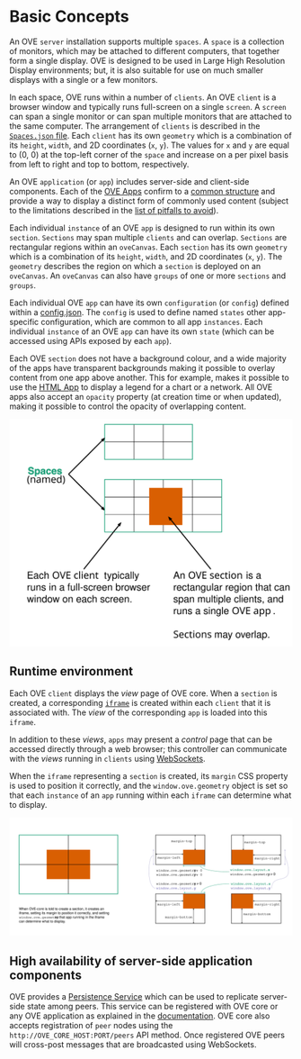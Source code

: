 # Basic Concepts

An OVE `server` installation supports multiple `spaces`. A `space` is a collection of monitors, which may be attached to different computers, that together form a single display. OVE is designed to be used in Large High Resolution Display environments; but, it is also suitable for use on much smaller displays with a single or a few monitors.

In each space, OVE runs within a number of `clients`. An OVE `client` is a browser window and typically runs full-screen on a single `screen`. A `screen` can span a single monitor or can span multiple monitors that are attached to the same computer. The arrangement of `clients` is described in the [`Spaces.json` file](SPACES_JSON.md). Each `client` has its own `geometry` which is a combination of its `height`, `width`, and 2D coordinates (`x`, `y`). The values for `x` and `y` are equal to (0, 0) at the top-left corner of the `space` and increase on a per pixel basis from left to right and top to bottom, respectively.

An OVE `application` (or `app`) includes server-side and client-side components. Each of the [OVE Apps](../ove-apps/README.md) confirm to a [common structure](APP_DEVELOPMENT.md) and provide a way to display a distinct form of commonly used content (subject to the limitations described in the [list of pitfalls to avoid](PITFALLS.md)).

Each individual `instance` of an OVE `app` is designed to run within its own `section`. `Sections` may span multiple `clients` and can overlap. `Sections` are rectangular regions within an `oveCanvas`. Each `section` has its own `geometry` which is a combination of its `height`, `width`, and 2D coordinates (`x`, `y`). The `geometry` describes the region on which a `section` is deployed on an `oveCanvas`. An `oveCanvas` can also have `groups` of one or more `sections` and `groups`.

Each individual OVE `app` can have its own `configuration` (or `config`) defined within a [config.json](APP_DEVELOPMENT.md). The `config` is used to define named `states` other app-specific configuration, which are common to all app `instances`. Each individual `instance` of an OVE `app` can have its own `state` (which can be accessed using APIs exposed by each `app`).

Each OVE `section` does not have a background colour, and a wide majority of the apps have transparent backgrounds making it possible to overlay content from one app above another. This for example, makes it possible to use the [HTML App](../ove-apps/packages/ove-app-html/README.md) to display a legend for a chart or a network. All OVE apps also accept an `opacity` property (at creation time or when updated), making it possible to control the opacity of overlapping content.

![](images/concepts.svg)

## Runtime environment

Each OVE `client` displays the *view* page of OVE core. When a `section` is created, a corresponding [`iframe`](https://developer.mozilla.org/en-US/docs/Web/HTML/Element/iframe) is created within each `client` that it is associated with. The *view* of the corresponding `app` is loaded into this `iframe`.

In addition to these *views*, `apps` may present a *control* page that can be accessed directly through a web browser; this controller can communicate with the *views* running in `clients` using [WebSockets](https://developer.mozilla.org/en-US/docs/Web/API/WebSockets_API).

When the `iframe` representing a `section` is created, its `margin` CSS property is used to position it correctly, and the `window.ove.geometry` object is set so that each `instance` of an `app` running within each `iframe` can determine what to display.

![](images/tiling.svg)

## High availability of server-side application components

OVE provides a [Persistence Service](../ove-services/packages/ove-service-persistence-inmemory/README.md) which can be used to replicate server-side state among peers. This service can be registered with OVE core or any OVE application as explained in the [documentation](../ove-services/packages/ove-service-persistence-inmemory/README.md). OVE core also accepts registration of `peer` nodes using the `http://OVE_CORE_HOST:PORT/peers` API method. Once registered OVE peers will cross-post messages that are broadcasted using WebSockets.
